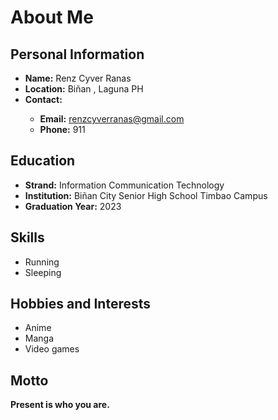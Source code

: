 <h1>About Me</h1>
<h2>Personal Information</h2>
<ul>
  <li><strong>Name:</strong> Renz Cyver Ranas</li>
  <li><strong>Location:</strong> Biñan , Laguna PH</li>
  <li><strong>Contact:</strong></li>
  <ul><strong><li>Email:</strong> <a href="https://mail.google.com/mail/u/0/#inbox">renzcyverranas@gmail.com<a/></li>
      <li><strong>Phone:</strong> 911</li></ul>
</ul>
<h2>Education</h2>
<ul>
  <li><strong>Strand:</strong> Information Communication Technology</li>
  <li><strong>Institution:</strong> Biñan City Senior High School Timbao Campus</li>
  <li><strong>Graduation Year:</strong> 2023</li>
</ul>
<h2>Skills</h2>
  <ul>
    <li>Running</li>
    <li>Sleeping</li>
  </ul>
<h2>Hobbies and Interests</h2>
<ul>
  <li>Anime</li>
  <li>Manga</li>
  <li>Video games</li>
</ul>
<h2>Motto</h2>
<strong>Present is who you are.</strong>
